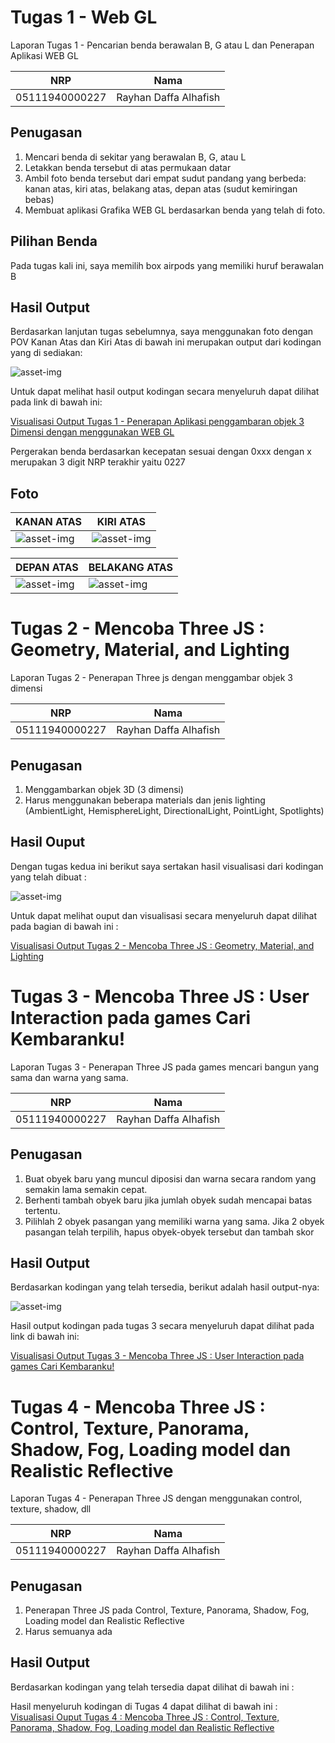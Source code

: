 # Tugas 1 - Web GL
 
Laporan Tugas 1 - Pencarian benda berawalan B, G atau L dan Penerapan Aplikasi WEB GL

NRP              | Nama
-----------------|-----------
05111940000227   | Rayhan Daffa Alhafish

## Penugasan 
1. Mencari benda di sekitar yang berawalan B, G, atau L 
2. Letakkan benda tersebut di atas permukaan datar 
3. Ambil foto benda tersebut dari empat sudut pandang yang berbeda: kanan atas, kiri atas, belakang atas, depan atas (sudut kemiringan bebas)
4. Membuat aplikasi Grafika WEB GL berdasarkan benda yang telah di foto.

## Pilihan Benda 
Pada tugas kali ini, saya memilih box airpods yang memiliki huruf berawalan B

## Hasil Output 
Berdasarkan lanjutan tugas sebelumnya, saya menggunakan foto dengan POV Kanan Atas dan Kiri Atas di bawah ini merupakan output dari kodingan yang di sediakan: <br>

   ![asset-img](https://github.com/cg2021b/tugas-1-rayhandaffa/blob/main/asset-img/output-visualisasi.gif)
   
Untuk dapat melihat hasil output kodingan secara menyeluruh dapat dilihat pada link di bawah ini: <br>

[Visualisasi Output Tugas 1 - Penerapan Aplikasi penggambaran objek 3 Dimensi dengan menggunakan WEB GL](https://cg2021b.github.io/tugas-1-rayhandaffa/task-1-grafkomb/)

Pergerakan benda berdasarkan kecepatan sesuai dengan 0xxx dengan x merupakan 3 digit NRP terakhir yaitu 0227
## Foto 
KANAN ATAS                                                                                       | KIRI ATAS
-------------------------------------------------------------------------------------------------|-----------------------------------------------------------------------
![asset-img](https://github.com/cg2021b/tugas-1-rayhandaffa/blob/main/asset-img/kanan%20atas.jpg)| ![asset-img](https://github.com/cg2021b/tugas-1-rayhandaffa/blob/main/asset-img/kiri%20atas.jpg)

DEPAN ATAS                                                                                       | BELAKANG ATAS
-------------------------------------------------------------------------------------------------|-----------
![asset-img](https://github.com/cg2021b/tugas-1-rayhandaffa/blob/main/asset-img/depan%20atas.jpg)| ![asset-img](https://github.com/cg2021b/tugas-1-rayhandaffa/blob/main/asset-img/belakang%20atas.jpg)

# Tugas 2 - Mencoba Three JS : Geometry, Material, and Lighting

Laporan Tugas 2 - Penerapan Three js dengan menggambar objek 3 dimensi 

NRP              | Nama
-----------------|-----------
05111940000227   | Rayhan Daffa Alhafish

## Penugasan 
1. Menggambarkan objek 3D (3 dimensi) 
2. Harus menggunakan beberapa materials dan jenis lighting (AmbientLight, HemisphereLight, DirectionalLight, PointLight, Spotlights) 

## Hasil Ouput 
Dengan tugas kedua ini berikut saya sertakan hasil visualisasi dari kodingan yang telah dibuat : <br>

![asset-img](https://github.com/cg2021b/tugas-1-rayhandaffa/blob/main/asset-img/output-visualisasi-mencoba-three-js.gif)

Untuk dapat melihat ouput dan visualisasi secara menyeluruh dapat dilihat pada bagian di bawah ini : <br>

[Visualisasi Output Tugas 2 - Mencoba Three JS : Geometry, Material, and Lighting](https://cg2021b.github.io/tugas-1-rayhandaffa/mencoba-three-js/)

# Tugas 3 - Mencoba Three JS : User Interaction pada games Cari Kembaranku!

Laporan Tugas 3 - Penerapan Three JS pada games mencari bangun yang sama dan warna yang sama.

NRP              | Nama
-----------------|-----------
05111940000227   | Rayhan Daffa Alhafish

## Penugasan 
1. Buat obyek baru yang muncul diposisi dan warna secara random yang semakin lama semakin cepat. 
2. Berhenti tambah obyek baru jika jumlah obyek sudah mencapai batas tertentu.
3. Pilihlah 2 obyek  pasangan yang memiliki warna yang sama. Jika 2 obyek pasangan telah terpilih, hapus obyek-obyek tersebut dan tambah skor 


## Hasil Output 
Berdasarkan kodingan yang telah tersedia, berikut adalah hasil output-nya: <br> 

![asset-img](https://github.com/cg2021b/tugas-1-rayhandaffa/blob/main/asset-img/output-visualisasi-task-3-grafkomb.gif)

Hasil output kodingan pada tugas 3 secara menyeluruh dapat dilihat pada link di bawah ini: <br>

[Visualisasi Output Tugas 3 - Mencoba Three JS : User Interaction pada games Cari Kembaranku!](https://cg2021b.github.io/tugas-1-rayhandaffa/task-3-grafkomb/)

# Tugas 4 - Mencoba Three JS : Control, Texture, Panorama, Shadow, Fog, Loading model dan Realistic Reflective 

Laporan Tugas 4 - Penerapan Three JS dengan menggunakan control, texture, shadow, dll

NRP              | Nama
-----------------|-----------
05111940000227   | Rayhan Daffa Alhafish

## Penugasan 
1. Penerapan Three JS pada Control, Texture, Panorama, Shadow, Fog, Loading model dan Realistic Reflective 
2. Harus semuanya ada 

## Hasil Output 

Berdasarkan kodingan yang telah tersedia dapat dilihat di bawah ini : <br>


Hasil menyeluruh kodingan di Tugas 4 dapat dilihat di bawah ini : <br> 
[Visualisasi Ouput Tugas 4 : Mencoba Three JS : Control, Texture, Panorama, Shadow, Fog, Loading model dan Realistic Reflective ](https://cg2021b.github.io/tugas-1-rayhandaffa/task-4-grafkomb/)
